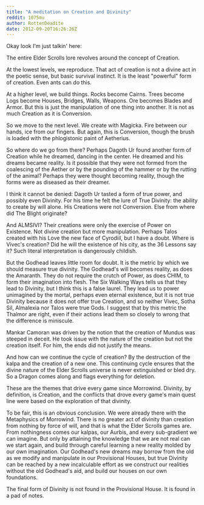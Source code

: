 ```yaml
---
title: "A meditation on Creation and Divinity"
reddit: 1075mu
author: RottenDeadite
date: 2012-09-20T16:26:26Z
---
```


Okay look I'm just talkin' here:

The entire Elder Scrolls lore revolves around the concept of Creation.

At the lowest levels, we reproduce.  That act of creation is not a divine act in the poetic sense, but basic survival instinct.  It is the least "powerful" form of creation.  Even ants can do this.

At a higher level, we build things.  Rocks become Cairns.  Trees become Logs become Houses, Bridges, Walls, Weapons.  Ore becomes Blades and Armor.  But this is just the manipulation of one thing into another.  It is not as much Creation as it is Conversion.

So we move to the next level.  We create with Magicka.  Fire between our hands, ice from our fingers.  But again, this is Conversion, though the brush is loaded with the phlogistonic paint of Aetherius.

So where do we go from there?  Perhaps Dagoth Ur found another form of Creation while he dreamed, dancing in the center.  He dreamed and his dreams became reality.  Is it possible that they were not formed from the coalescing of the Aether or by the pounding of the hammer or by the rutting of the animal?  Perhaps they were thought becoming reality, though the forms were as diseased as their dreamer.

I think it cannot be denied: Dagoth Ur tasted a form of true power, and possibly even Divinity.  For his time he felt the lure of True Divinity: the ability to create by will alone.  His Creations were not Conversion.  Else from where did The Blight originate?

And ALMSIVI?  Their creations were only the exercise of Power on Existence.  Not divine creation but more manipulation.  Perhaps Talos created with his Love the new face of Cyrodiil, but I have a doubt.  Where is Vivec's creation?  Did he will the existence of his city, as the 36 Lessons say it?  Such literal interpretation is dangerously childish.

But the Godhead leaves little room for doubt.  It is the metric by which we should measure true divinity.  The Godhead's will becomes reality, as does the Amaranth.  They do not require the crutch of Power, as does CHIM, to form their imagination into flesh.  The Six Walking Ways tells us that they lead to Divinity, but I think this is a false laurel.  They lead us to power unimagined by the mortal, perhaps even eternal existence, but it is not true Divinity because it does not offer true Creation, and so neither Vivec, Sotha Sil, Almalexia nor Talos were true Gods.  I suggest that by this metric the Thalmor are right, even if their actions lead them so closely to wrong that the difference is miniscule.

Mankar Camoran was driven by the notion that the creation of Mundus was steeped in deceit.  He took issue with the nature of the creation but not the creation itself.  For him, the ends did not justify the means.

And how can we continue the cycle of creation?  By the destruction of the kalpa and the creation of a new one.  This continuing cycle ensures that the divine nature of the Elder Scrolls universe is never extinguished or bled dry.  So a Dragon comes along and flags everything for deletion.

These are the themes that drive every game since Morrowind.  Divinity, by definition, is Creation, and the conflicts that drove every game's main quest line were based on the exploration of that divinity.

To be fair, this is an obvious conclusion.  We were already there with the Metaphysics of Morrowind.  There is no greater act of divinity than creation from nothing by force of will, and that is what the Elder Scrolls games are.  From nothingness comes our kalpas, our Aurbis, and every sub-gradient we can imagine.  But only by attaining the knowledge that we are not real can we start again, and build through careful learning a new reality molded by our own imagination.  Our Godhead's new dreams may borrow from the old as we modify and manipulate in our Provisional Houses, but true Divinity can be reached by a new incalculable effort as we construct our realities without the old Godhead's aid, and build our houses on our own foundations.

The final form of Divinity is not found in the Provisional House.  It is found in a pad of notes.

